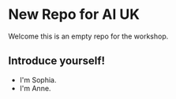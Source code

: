 # New Repo for AI UK

Welcome this is an empty repo for the workshop. 


## Introduce yourself!
* I'm Sophia. 
* I'm Anne.
